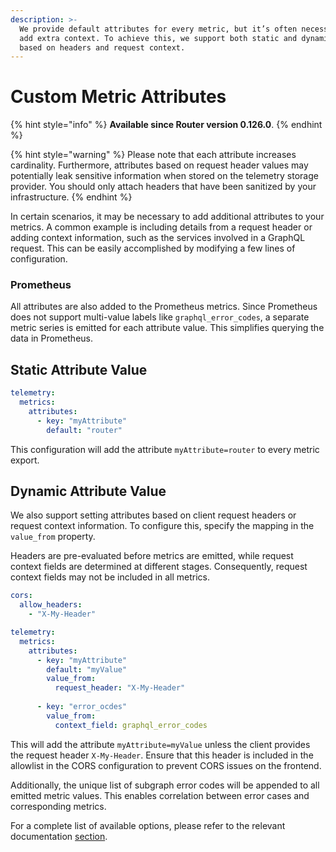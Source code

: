 ```yaml
---
description: >-
  We provide default attributes for every metric, but it’s often necessary to
  add extra context. To achieve this, we support both static and dynamic values
  based on headers and request context.
---
```


# Custom Metric Attributes

{% hint style="info" %}
**Available since Router version 0.126.0**.&#x20;
{% endhint %}

{% hint style="warning" %}
Please note that each attribute increases cardinality. Furthermore, attributes based on request header values may potentially leak sensitive information when stored on the telemetry storage provider. You should only attach headers that have been sanitized by your infrastructure.
{% endhint %}

In certain scenarios, it may be necessary to add additional attributes to your metrics. A common example is including details from a request header or adding context information, such as the services involved in a GraphQL request. This can be easily accomplished by modifying a few lines of configuration.

### Prometheus

All attributes are also added to the Prometheus metrics. Since Prometheus does not support multi-value labels like `graphql_error_codes`, a separate metric series is emitted for each attribute value. This simplifies querying the data in Prometheus.

## Static Attribute Value

```yaml
telemetry: 
  metrics: 
    attributes:
      - key: "myAttribute"
        default: "router"
```

This configuration will add the attribute `myAttribute=router` to every metric export.

## Dynamic Attribute Value

We also support setting attributes based on client request headers or request context information. To configure this, specify the mapping in the `value_from` property.

Headers are pre-evaluated before metrics are emitted, while request context fields are determined at different stages. Consequently, request context fields may not be included in all metrics.

```yaml
cors:
  allow_headers:
    - "X-My-Header"

telemetry:
  metrics:
    attributes:
      - key: "myAttribute"
        default: "myValue"
        value_from:
          request_header: "X-My-Header"
        
      - key: "error_ocdes"
        value_from:
          context_field: graphql_error_codes
```

This will add the attribute `myAttribute=myValue` unless the client provides the request header `X-My-Header`. Ensure that this header is included in the allowlist in the CORS configuration to prevent CORS issues on the frontend.

Additionally, the unique list of subgraph error codes will be appended to all emitted metric values. This enables correlation between error cases and corresponding metrics.

For a complete list of available options, please refer to the relevant documentation [section](../configuration.md#telemetry).
